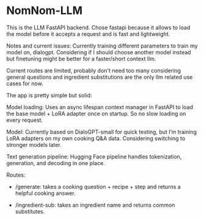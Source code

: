 # NomNom-LLM

This is the LLM FastAPI backend. Chose fastapi because it allows to load the model before it accepts a request and is fast and lightweight. 

Notes and current issues:
Currently training different parameters to train my model on, dialogpt. Considering if I should choose another model instead but finetuning might be better for a faster/short context llm.

Current routes are limited, probably don't need too many considering general questions and ingredient substitutions are the only llm related use cases for now.

The app is pretty simple but solid:

Model loading: Uses an async lifespan context manager in FastAPI to load the base model + LoRA adapter once on startup. So no slow loading on every request.

Model: Currently based on DialoGPT-small for quick testing, but I’m training LoRA adapters on my own cooking Q&A data. Considering switching to stronger models later.

Text generation pipeline: Hugging Face pipeline handles tokenization, generation, and decoding in one place.

Routes:
- /generate: takes a cooking question + recipe + step and returns a helpful cooking answer.

- /ingredient-sub: takes an ingredient name and returns common substitutes.